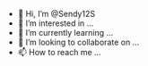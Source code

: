 - 👋 Hi, I’m @Sendy12S
- 👀 I’m interested in ...
- 🌱 I’m currently learning ...
- 💞️ I’m looking to collaborate on ...
- 📫 How to reach me ...

<!---
Sendy12S/Sendy12S is a ✨ special ✨ repository because its `README.md` (this file) appears on your GitHub profile.
You can click the Preview link to take a look at your changes.
--->
